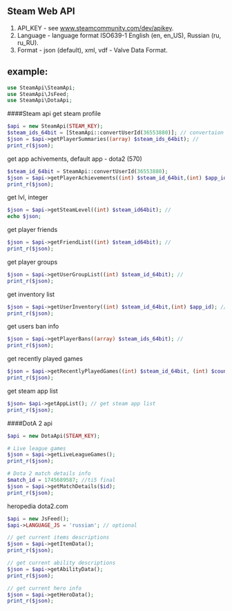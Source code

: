 ## Steam Web API
1. API_KEY - see www.steamcommunity.com/dev/apikey.
2. Language -  language format ISO639-1 English (en, en_US), Russian (ru, ru_RU).
3. Format - json (default), xml, vdf - Valve Data Format.
 
## example:

````php
use SteamApi\SteamApi;
use SteamApi\JsFeed;
use SteamApi\DotaApi;
````
####Steam api
 get  steam profile
````php
$api = new SteamApi(STEAM_KEY);
$steam_ids_64bit = [SteamApi::convertUserId(36553880)]; // convertaion steam id - 32 to 64bit
$json = $api->getPlayerSummaries((array) $steam_ids_64bit); //
print_r($json);
````
get app achivements, default app - dota2 (570) 
````php
$steam_id_64bit = SteamApi::convertUserId(36553880);
$json = $api->getPlayerAchievements((int) $steam_id_64bit,(int) $app_id); // 
print_r($json);
````
get lvl, integer
````php
$json = $api->getSteamLevel((int) $steam_id64bit); // 
echo $json;
````
get player friends
````php
$json = $api->getFriendList((int) $steam_id64bit); // 
print_r($json);
````
get player groups
````php
$json = $api->getUserGroupList((int) $steam_id_64bit); // 
print_r($json);
````
get inventory list
````php
$json = $api->getUserInventory((int) $steam_id_64bit,(int) $app_id); // 
print_r($json);
````
get users ban info
````php
$json = $api->getPlayerBans((array) $steam_ids_64bit); // 
print_r($json);
````
get recently played games
````php
$json = $api->getRecentlyPlayedGames((int) $steam_id_64bit, (int) $counter = 25); 
print_r($json);
````
get steam app list
````php
$json= $api->getAppList(); // get steam app list
print_r($json);
````
####DotA 2 api
````php
$api = new DotaApi(STEAM_KEY);

# Live league games
$json = $api->getLiveLeagueGames();
print_r($json);

# Dota 2 match details info
$match_id = 1745689587; //ti5 final
$json = $api->getMatchDetails($id);
print_r($json);
````
 heropedia dota2.com
 ````php
$api = new JsFeed();
$api->LANGUAGE_JS = 'russian'; // optional

// get current items descriptions 
$json = $api->getItemData();
print_r($json);

// get current ability descriptions
$json = $api->getAbilityData();
print_r($json);

// get current hero info
$json = $api->getHeroData();
print_r($json);
````
